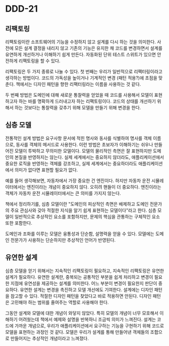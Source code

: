 # DDD-21

## 리팩토링

리팩토링이란 소프트웨어의 기능을 수정하지 않고 설계를 다시 하는 것을 의미한다. 사전에 모든 설계 결정을 내리지 않고 기존의 기능은 유지한 채 코드를 변경하면서 설계를 유연하게 개선하거나 이해하기 쉽게 만든다. 자동화된 단위 테스트 스위트가 있으면 안전하게 리팩토링을 할 수 있다.

리팩토링은 두 가지 종류로 나눌 수 있다. 첫 번째는 우리가 일반적으로 리팩터링이라고 생각하는 방법이다. 코드의 가독성을 높이거나 기계적인 변경 \(패턴 적용?\)에 초점을 맞춘다. 책에서는 디자인 패턴을 향한 리팩터링라는 이름을 사용하는 것 같다.

두 번째 방법은 도메인에 대해 새로운 통찰력을 얻었을 때 코드를 사용해서 모델이 표현하고자 하는 바를 명확하게 드러내고자 하는 리팩토링이다. 코드의 상태를 개선하기 위해서 하는 것보다는 통찰력을 갖추기 위해 모델을 만들기 위해 변경을 한다.

## 심층 모델

전통적인 설계 방법은 요구사항 문서에 적힌 명사와 동사를 식별하여 명사를 객체 이름으로, 동사를 객체의 메서드로 사용한다. 이런 방법은 초보자가 이해하기는 쉬우나 만들어진 모델이 투박하고 무의미한 모델이다. 모델의 물리적인 측면은 잘 표현하지만 도메인의 본질을 반영하지는 않는다. 실제 세계에서는 중요하지 않더라도, 애플리케이션에서 중요한 로직을 반영하는 객체를 강조하고, 실제 세계에서는 중요하더라도 애플리케이션에서 의미가 없다면 표현할 필요가 없다.

예를 들어 생각해보면, 자동차에서 가장 중요한 건 엔진이다. 하지만 자동차 운전 시뮬레이터에서는 엔진이라는 개념이 중요하지 않다. 오히려 핸들이 더 중요하다. 엔진이라는 객체가 자동차 운전 시뮬레이터에서는 큰 의미를 가지지 않는다.

책에서 정리하기를, 심층 모델이란 "도메인의 피상적인 측면은 배제하고 도메인 전문가의 주요 관심사와 갖아 적절한 지식을 알기 쉽게 표현하는 모델이다"라고 한다. 심층 모델이 일반적으로 추상적인 요소를 포함하지만, 문제의 핵심을 관통하는 구체적인 요소 또한 포함한다.

도메인과 조화를 이루는 모델은 융통성과 단순함, 설명력을 얻을 수 있다. 모델에는 도메인 전문가가 사용하는 단순하지만 추상적인 언어가 반영된다.

## 유연한 설계

심층 모델을 얻기 위해서는 지속적인 리팩토링이 필요하고, 지속적인 리팩토링은 유연한 설계가 필요하다. 유연한 설계란, 중복되는 공통적인 부분을 쉽게 처리하고 변경이 필요한 지점에 유연성을 제공하는 설계를 의미한다. 어느 부분이 변경이 필요한지 판단이 중요하다. 유연한 설계는 변경을 촉진하고 모델 개선에도 기여한다. 설계에는 디자인 패턴을 참고할 수 있다. 적절한 디자인 패턴을 찾았다고 바로 적용하면 안된다. 디자인 패턴은 고민해야 하는 범위를 줄여주는 역할로 사용해야 한다.

그동안 설계와 모델에 대한 개념이 와닿지 않았다. 특히 모델의 개념이 너무 모호해서 이해하기 어려웠는데 책에서 예제와 설명을 반복하니 조금씩 의미가 느껴진다. 설계는 코드에 가까운 개념으로, 우리가 애플리케이션에서 요구하는 기능을 구현하기 위해 코드로 모델을 표현하는 과정인 것 같다. 모델은 우리가 설계를 통해 만들어낸 객체들의 조합으로 만들어지는 추상적인 개념이라고 느껴졌다.

